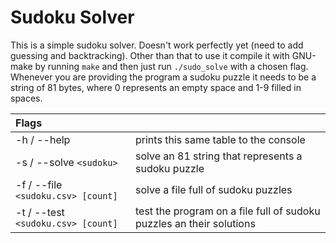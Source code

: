 # Sudoku Solver

This is a simple sudoku solver. Doesn't work perfectly yet (need to add guessing and backtracking). Other than that to use it compile it with GNU-make by running ```make``` and then just run ```./sudo_solve``` with a chosen flag. Whenever you are providing the program a sudoku puzzle it needs to be a string of 81 bytes, where 0 represents an empty space and 1-9 filled in spaces.

| Flags                                  |                                                                      |
|:---------------------------------------|:---------------------------------------------------------------------|
| -h / --help                            | prints this same table to the console                                |
| -s / --solve ```<sudoku>```            | solve an 81 string that represents a sudoku puzzle                   |
| -f / --file ```<sudoku.csv> [count]``` | solve a file full of sudoku puzzles                                  |
| -t / --test ```<sudoku.csv> [count]``` | test the program on a file full of sudoku puzzles an their solutions |


